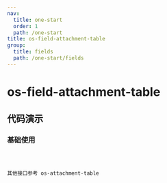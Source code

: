 ```yaml
---
nav:
  title: one-start
  order: 1
  path: /one-start
title: os-field-attachment-table
group:
  title: fields
  path: /one-start/fields
---
```


# os-field-attachment-table

## 代码演示

### 基础使用

<code src="../demos/field-attachment-table/simple.tsx" />

其他接口参考 os-attachment-table
